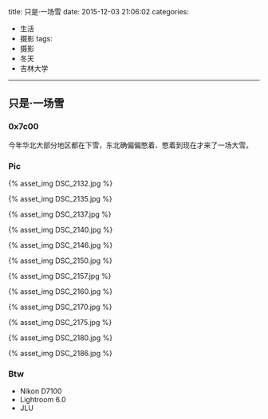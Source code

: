title: 只是·一场雪
date: 2015-12-03 21:06:02
categories:
- 生活
- 摄影
tags:
- 摄影
- 冬天
- 吉林大学
---

## 只是·一场雪

### 0x7c00

今年华北大部分地区都在下雪，东北确偏偏憋着、憋着到现在才来了一场大雪。

### Pic

{% asset_img DSC_2132.jpg %}

{% asset_img DSC_2135.jpg %}

{% asset_img DSC_2137.jpg %}

{% asset_img DSC_2140.jpg %}

{% asset_img DSC_2146.jpg %}

{% asset_img DSC_2150.jpg %}

{% asset_img DSC_2157.jpg %}

{% asset_img DSC_2160.jpg %}

{% asset_img DSC_2170.jpg %}

{% asset_img DSC_2175.jpg %}

{% asset_img DSC_2180.jpg %}

{% asset_img DSC_2186.jpg %}

### Btw

- Nikon D7100
- Lightroom 6.0
- JLU